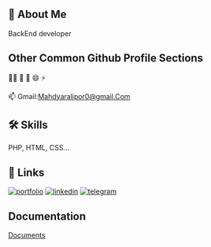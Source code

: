 
## 🚀 About Me
BackEnd developer


## Other Common Github Profile Sections
🚫🐊 🧠 🤔  😄 ⚡️

📫 Gmail:Mahdyaralipor0@gmail.Com 


## 🛠 Skills
PHP, HTML, CSS...


## 🔗 Links
[![portfolio](https://img.shields.io/badge/my_portfolio-000?style=for-the-badge&logo=ko-fi&logoColor=white)](https://katherineoelsner.com/)
[![linkedin](https://img.shields.io/badge/linkedin-0A66C2?style=for-the-badge&logo=linkedin&logoColor=white)](https://www.linkedin.com/)
[![telegram](https://img.shields.io/badge/twitter-1DA1F2?style=for-the-badge&logo=twitter&logoColor=white)](https://twitter.com/)


## Documentation

[Documents](https://linktodocumentation)
